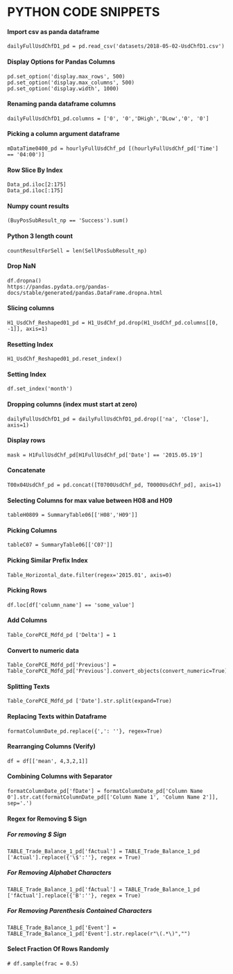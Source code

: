 # PYTHON CODE SNIPPETS
#### Import csv as panda dataframe
    dailyFullUsdChfD1_pd = pd.read_csv('datasets/2018-05-02-UsdChfD1.csv')

#### Display Options for Pandas Columns
    pd.set_option('display.max_rows', 500)
    pd.set_option('display.max_columns', 500)
    pd.set_option('display.width', 1000)

#### Renaming panda dataframe columns
    dailyFullUsdChfD1_pd.columns = ['0', '0','DHigh','DLow','0', '0']

#### Picking a column argument dataframe 
    mDataTime0400_pd = hourlyFullUsdChf_pd [(hourlyFullUsdChf_pd['Time'] == '04:00')]
    
#### Row Slice By Index
    Data_pd.iloc[2:175]
    Data_pd.iloc[:175]

#### Numpy count results
    (BuyPosSubResult_np == 'Success').sum()

#### Python 3 length count
    countResultForSell = len(SellPosSubResult_np)

#### Drop NaN
    df.dropna()
    https://pandas.pydata.org/pandas-docs/stable/generated/pandas.DataFrame.dropna.html

#### Slicing columns 
    H1_UsdChf_Reshaped01_pd = H1_UsdChf_pd.drop(H1_UsdChf_pd.columns[[0, -1]], axis=1)

#### Resetting Index
    H1_UsdChf_Reshaped01_pd.reset_index()

#### Setting Index
    df.set_index('month')

#### Dropping columns (index must start at zero)
    dailyFullUsdChfD1_pd = dailyFullUsdChfD1_pd.drop(['na', 'Close'], axis=1)

#### Display rows 
    mask = H1FullUsdChf_pd[H1FullUsdChf_pd['Date'] == '2015.05.19']

#### Concatenate
    T00x04UsdChf_pd = pd.concat([T0700UsdChf_pd, T0000UsdChf_pd], axis=1)

#### Selecting Columns for max value between H08 and H09
    tableH0809 = SummaryTable06[['H08','H09']]

#### Picking Columns
    tableC07 = SummaryTable06[['C07']]

#### Picking Similar Prefix Index
    Table_Horizontal_date.filter(regex='2015.01', axis=0)

#### Picking Rows
    df.loc[df['column_name'] == 'some_value']

#### Add Columns
    Table_CorePCE_Mdfd_pd ['Delta'] = 1

#### Convert to numeric data
    Table_CorePCE_Mdfd_pd['Previous'] = Table_CorePCE_Mdfd_pd['Previous'].convert_objects(convert_numeric=True)

#### Splitting Texts
    Table_CorePCE_Mdfd_pd ['Date'].str.split(expand=True)

#### Replacing Texts within Dataframe
    formatColumnDate_pd.replace({',': ''}, regex=True)

#### Rearranging Columns (Verify)
    df = df[['mean', 4,3,2,1]] 

#### Combining Columns with Separator
    formatColumnDate_pd['fDate'] = formatColumnDate_pd['Column Name 0'].str.cat(formatColumnDate_pd[['Column Name 1', 'Column Name 2']], sep='.')

#### Regex for Removing $ Sign

##### For removing $ Sign
    TABLE_Trade_Balance_1_pd['fActual'] = TABLE_Trade_Balance_1_pd ['Actual'].replace({'\$':''}, regex = True)
##### For Removing Alphabet Characters
    TABLE_Trade_Balance_1_pd['fActual'] = TABLE_Trade_Balance_1_pd ['fActual'].replace({'B':''}, regex = True)
##### For Removing Parenthesis Contained Characters
    TABLE_Trade_Balance_1_pd['Event'] = TABLE_Trade_Balance_1_pd['Event'].str.replace(r"\(.*\)","")

#### Select Fraction Of Rows Randomly
    # df.sample(frac = 0.5) 
 

